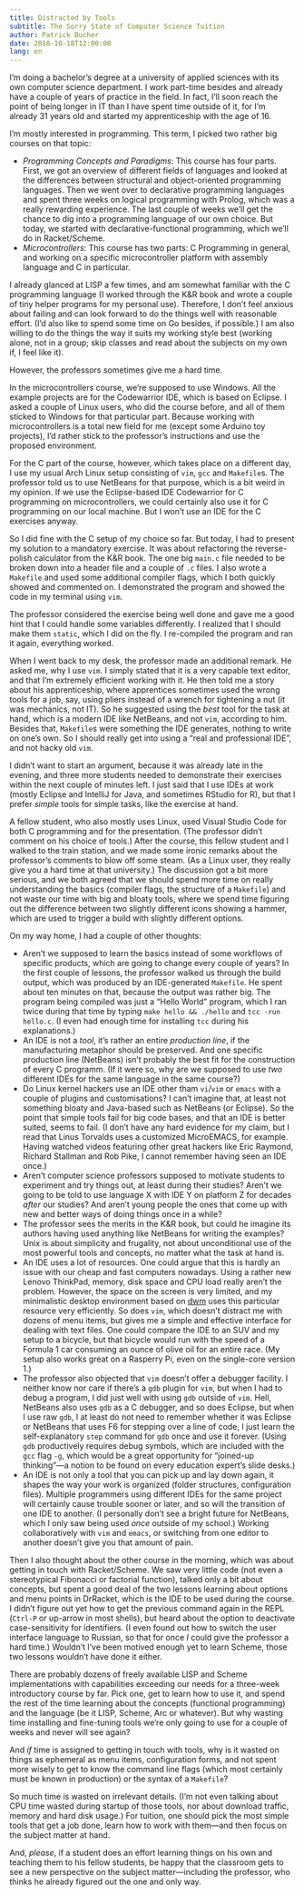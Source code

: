```yaml
---
title: Distracted by Tools
subtitle: The Sorry State of Computer Science Tuition
author: Patrick Bucher
date: 2018-10-18T12:00:00
lang: en
---
```


I’m doing a bachelor’s degree at a university of applied sciences with its own
computer science department. I work part-time besides and already have a couple
of years of practice in the field. In fact, I’ll soon reach the point of being
longer in IT than I have spent time outside of it, for I’m already 31 years old
and started my apprenticeship with the age of 16.

I’m mostly interested in programming. This term, I picked two rather big
courses on that topic:

- _Programming Concepts and Paradigms_: This course has four parts. First, we
  got an overview of different fields of languages and looked at the
  differences between structural and object-oriented programming languages.
  Then we went over to declarative programming languages and spent three weeks
  on logical programming with Prolog, which was a really rewarding experience.
  The last couple of weeks we’ll get the chance to dig into a programming
  language of our own choice.  But today, we started with
  declarative-functional programming, which we’ll do in Racket/Scheme.
- _Microcontrollers_: This course has two parts: C Programming in general, and
  working on a specific microcontroller platform with assembly language and C
  in particular.

I already glanced at LISP a few times, and am somewhat familiar with the C
programming language (I worked through the K&R book and wrote a couple of tiny
helper programs for my personal use). Therefore, I don’t feel anxious about
failing and can look forward to do the things well with reasonable effort. (I’d
also like to spend some time on Go besides, if possible.) I am also willing to
do the things the way it suits my working style best (working alone, not in a
group; skip classes and read about the subjects on my own if, I feel like it).

However, the professors sometimes give me a hard time.

In the microcontrollers course, we’re supposed to use Windows. All the example
projects are for the Codewarrior IDE, which is based on Eclipse. I asked a
couple of Linux users, who did the course before, and all of them sticked to
Windows for that particular part. Because working with microcontrollers is a
total new field for me (except some Arduino toy projects), I’d rather stick to
the professor’s instructions and use the proposed environment. 

For the C part of the course, however, which takes place on a different day, I
use my usual Arch Linux setup consisting of `vim`, `gcc` and `Makefile`s. The
professor told us to use NetBeans for that purpose, which is a bit weird in my
opinion.  If we use the Eclipse-based IDE Codewarrior for C programming on
microcontrollers, we could certainly also use it for C programming on our local
machine. But I won’t use an IDE for the C exercises anyway.

So I did fine with the C setup of my choice so far. But today, I had to present
my solution to a mandatory exercise. It was about refactoring the
reverse-polish calculator from the K&R book. The one big `main.c` file needed
to be broken down into a header file and a couple of `.c` files. I also wrote a
`Makefile` and used some additional compiler flags, which I both quickly showed
and commented on. I demonstrated the program and showed the code in my terminal
using `vim`.

The professor considered the exercise being well done and gave me a good hint
that I could handle some variables differently. I realized that I should make
them `static`, which I did on the fly. I re-compiled the program and ran it
again, everything worked.

When I went back to my desk, the professor made an additional remark. He asked
me, why I use `vim`. I simply stated that it is a very capable text editor, and
that I’m extremely efficient working with it. He then told me a story about his
apprenticeship, where apprentices sometimes used the wrong tools for a job,
say, using pliers instead of a wrench for tightening a nut (it was mechanics,
not IT). So he suggested using the _best_ tool for the task at hand, which is a
modern IDE like NetBeans, and not `vim`, according to him. Besides that,
`Makefile`s were something the IDE generates, nothing to write on one’s own. So
I should really get into using a “real and professional IDE”, and not hacky old
`vim`.

I didn’t want to start an argument, because it was already late in the evening,
and three more students needed to demonstrate their exercises within the next
couple of minutes left. I just said that I use IDEs at work (mostly Eclipse and
IntelliJ for Java, and sometimes RStudio for R), but that I prefer _simple_
tools for simple tasks, like the exercise at  hand.

A fellow student, who also mostly uses Linux, used Visual Studio Code for both
C programming and for the presentation. (The professor didn’t comment on his
choice of tools.) After the course, this fellow student and I walked to the
train station, and we made some ironic remarks about the professor’s comments
to blow off some steam. (As a Linux user, they really give you a hard time at
that university.) The discussion got a bit more serious, and we both agreed
that we should spend more time on really understanding the basics (compiler
flags, the structure of a `Makefile`) and not waste our time with big and
bloaty tools, where we spend time figuring out the difference between two
slightly different icons showing a hammer, which are used to trigger a build
with slightly different options.

On my way home, I had a couple of other thoughts:

- Aren’t we supposed to learn the basics instead of some workflows of specific
  products, which are going to change every couple of years? In the first
  couple of lessons, the professor walked us through the build output, which
  was produced by an IDE-generated `Makefile`. He spent about ten minutes on
  that, because the output was rather big. The program being compiled was just
  a “Hello World” program, which I ran twice during that time by typing `make
  hello && ./hello` and `tcc -run hello.c`. (I even had enough time for
  installing `tcc` during his explanations.)
- An IDE is not a _tool_, it’s rather an entire _production line_, if the
  manufacturing metaphor should be preserved. And one specific production line
  (NetBeans) isn’t probably the best fit for the construction of every C
  programm. (If it were so, why are we supposed to use _two_ different IDEs for
  the same language in the same course?)
- Do Linux kernel hackers use an IDE other tham `vi`/`vim` or `emacs` with a
  couple of plugins and customisations?  I can’t imagine that, at least not
  something bloaty and Java-based such as NetBeans (or Eclipse). So the point
  that simple tools fail for big code bases, and that an IDE is better suited,
  seems to fail. (I don’t have any hard evidence for my claim, but I read that
  Linus Torvalds uses a customized MicroEMACS, for example. Having watched
  videos featuring other great hackers like Eric Raymond, Richard Stallman and
  Rob Pike, I cannot remember having seen an IDE once.)
- Aren’t computer science professors supposed to motivate students to
  experiment and try things out, at least during their studies? Aren’t we going
  to be told to use language X with IDE Y on platform Z for decades _after_ our
  studies? And aren’t young people the ones that come up with new and better
  ways of doing things once in a while?
- The professor sees the merits in the K&R book, but could he imagine its
  authors having used anything like NetBeans for writing the examples? Unix is
  about simplicity and frugality, not about unconditional use of the most
  powerful tools and concepts, no matter what the task at hand is.
- An IDE uses a lot of resources. One could argue that this is hardly an issue
  with our cheap and fast computers nowadays. Using a rather new Lenovo
  ThinkPad, memory, disk space and CPU load really aren’t the problem. However,
  the space on the screen is very limited, and my minimalistic desktop
  environment based on [dwm](http://dwm.suckless.org/) uses this particular
  resource very efficiently. So does `vim`, which doesn’t distract me with
  dozens of menu items, but gives me a simple and effective interface for
  dealing with text files. One could compare the IDE to an SUV and my setup to
  a bicycle, but that bicycle would run with the speed of a Formula 1 car
  consuming an ounce of olive oil for an entire race. (My setup also works
  great on a Rasperry Pi, even on the single-core version 1.)
- The professor also objected that `vim` doesn’t offer a debugger facility. I
  neither know nor care if there’s a `gdb` plugin for `vim`, but when I had to
  debug a program, I did just well with using `gdb` outside of `vim`. Hell,
  NetBeans also uses `gdb` as a C debugger, and so does Eclipse, but when I use
  raw `gdb`, I at least do not need to remember whether it was Eclipse or
  NetBeans that uses F6 for stepping over a line of code, I just learn the
  self-explanatory `step` command for `gdb` once and use it forever. (Using
  `gdb` productively requires debug symbols, which are included with the `gcc`
  flag `-g`, which would be a great opportunity for “joined-up thinking”—a
  notion to be found on every education expert’s slide desks.)
- An IDE is not only a tool that you can pick up and lay down again, it shapes
  the way your work is organized (folder structures, configuration files).
  Multiple programmers using different IDEs for the same project will certainly
  cause trouble sooner or later, and so will the transition of one IDE to
  another. (I personally don’t see a bright future for NetBeans, which I only
  saw being used _once_ outside of my school.) Working collaboratively with
  `vim` and `emacs`, or switching from one editor to another doesn’t give you
  that amount of pain.

Then I also thought about the other course in the morning, which was about
getting in touch with Racket/Scheme. We saw very little code (not even a
stereotypical Fibonacci or factorial function), talked only a bit about
concepts, but spent a good deal of the two lessons learning about options and
menu points in DrRacket, which is the IDE to be used during the course. I
didn’t figure out yet how to get the previous command again in the REPL
(`Ctrl-P` or up-arrow in most shells), but heard about the option to deactivate
case-sensitivity for identifiers. (I even found out how to switch the user
interface language to Russian, so that for once _I_ could give the professor a
hard time.) Wouldn’t I’ve been motived enough yet to learn Scheme, those two
lessons wouldn’t have done it either.

There are probably dozens of freely available LISP and Scheme implementations
with capabilities exceeding our needs for a three-week introductory course by
far. Pick one, get to learn how to use it, and spend the rest of the time
learning about the concepts (functional programming) and the language (be it
LISP, Scheme, Arc or whatever). But why wasting time installing and fine-tuning
tools we’re only going to use for a couple of weeks and never will see again?

And _if_ time is assigned to getting in touch with tools, why is it wasted on
things as ephemeral as menu items, configuration forms, and not spent more
wisely to get to know the command line flags (which most certainly must be
known in production) or the syntax of a `Makefile`?

So much time is wasted on irrelevant details. (I’m not even talking about CPU
time wasted during startup of those tools, nor about download traffic, memory
and hard disk usage.) For tuition, one should pick the most simple tools that
get a job done, learn how to work with them—and then focus on the subject
matter at hand.

And, _please_, if a student does an effort learning things on his own and
teaching them to his fellow students, be happy that the classroom gets to see a
new perspective on the subject matter—including the professor, who thinks he
already figured out the one and only way.
